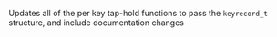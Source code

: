 Updates all of the per key tap-hold functions to pass the `keyrecord_t` structure, and include documentation changes
